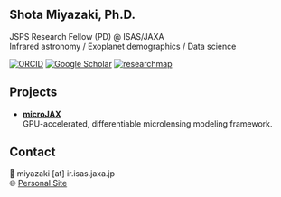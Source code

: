 ## Shota Miyazaki, Ph.D.
JSPS Research Fellow (PD) @ ISAS/JAXA  
Infrared astronomy / Exoplanet demographics / Data science

[![ORCID](https://img.shields.io/badge/ORCID-0000--0001--9818--1513-green)](https://orcid.org/0000-0001-9818-1513)
[![Google Scholar](https://img.shields.io/badge/Google%20Scholar-Profile-blue)](https://scholar.google.com/citations?user=TQSj6CYAAAAJ&hl=en)
[![researchmap](https://img.shields.io/badge/researchmap-Profile-lightgrey)](https://researchmap.jp/shotamiyazaki?lang=en)

## Projects
- **[microJAX](https://github.com/ShotaMiyazaki94/microJAX)**  
  GPU-accelerated, differentiable microlensing modeling framework.

## Contact
📧 miyazaki [at] ir.isas.jaxa.jp  
🌐 [Personal Site](https://sites.google.com/view/shotamiyazaki/english)

<!--
**ShotaMiyazaki94/ShotaMiyazaki94** is a ✨ _special_ ✨ repository because its `README.md` (this file) appears on your GitHub profile.

Here are some ideas to get you started:

- 🔭 I’m currently working on ...
- 🌱 I’m currently learning ...
- 👯 I’m looking to collaborate on ...
- 🤔 I’m looking for help with ...
- 💬 Ask me about ...
- 📫 How to reach me: ...
- 😄 Pronouns: ...
- ⚡ Fun fact: ...
-->
